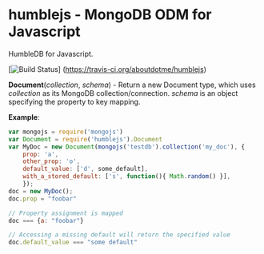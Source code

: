 humblejs - MongoDB ODM for Javascript
=====================================

HumbleDB for Javascript.

[![Build Status](https://travis-ci.org/aboutdotme/humblejs.svg?branch=master)]
(https://travis-ci.org/aboutdotme/humblejs)

**Document**(*collection*, *schema*) - Return a new Document type, which uses
*collection* as its MongoDB collection/connection. *schema* is an object
specifying the property to key mapping.

**Example**:

```javascript
var mongojs = require('mongojs')
var Document = require('humblejs').Document
var MyDoc = new Document(mongojs('testdb').collection('my_doc'), {
    prop: 'a',
    other_prop: 'o',
    default_value: ['d', some_default],
    with_a_stored_default: ['s', function(){ Math.random() }],
    });
doc = new MyDoc();
doc.prop = "foobar"

// Property assignment is mapped
doc === {a: "foobar"}

// Accessing a missing default will return the specified value
doc.default_value === "some default"
```

